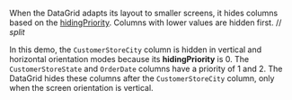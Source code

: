 When the DataGrid adapts its layout to smaller screens, it hides columns based on the [hidingPriority](/Documentation/ApiReference/UI_Components/dxDataGrid/Configuration/columns/#hidingPriority). Columns with lower values are hidden first. 
// _split_

In this demo, the `CustomerStoreCity` column is hidden in vertical and horizontal orientation modes because its **hidingPriority** is 0. The `CustomerStoreState` and `OrderDate` columns have a priority of 1 and 2. The DataGrid hides these columns after the `CustomerStoreCity` column, only when the screen orientation is vertical.
